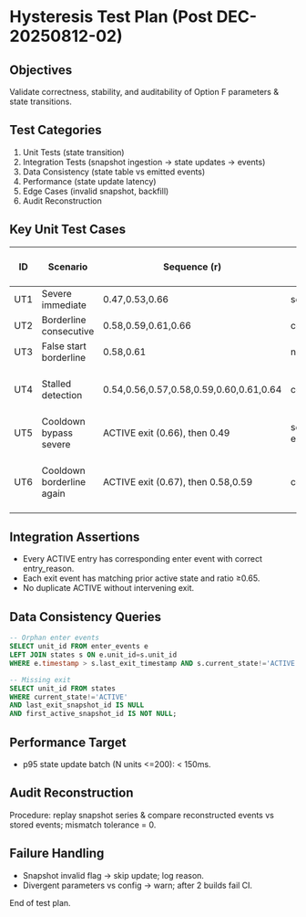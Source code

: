 # Hysteresis Test Plan (Post DEC-20250812-02)

## Objectives
Validate correctness, stability, and auditability of Option F parameters & state transitions.

## Test Categories
1. Unit Tests (state transition)
2. Integration Tests (snapshot ingestion -> state updates -> events)
3. Data Consistency (state table vs emitted events)
4. Performance (state update latency)
5. Edge Cases (invalid snapshot, backfill)
6. Audit Reconstruction

## Key Unit Test Cases
| ID | Scenario | Sequence (r) | Expected Entry Reason | Exit Snapshot | Notes |
|----|----------|--------------|-----------------------|---------------|-------|
| UT1 | Severe immediate | 0.47,0.53,0.66 | severe | 3 | Immediate entry |
| UT2 | Borderline consecutive | 0.58,0.59,0.61,0.66 | consecutive | 4 | Delay =1 |
| UT3 | False start borderline | 0.58,0.61 | none | n/a | Never ACTIVE |
| UT4 | Stalled detection | 0.54,0.56,0.57,0.58,0.59,0.60,0.61,0.64 | consecutive | none (till >0.65) | STALLED after 5th flagged snapshot |
| UT5 | Cooldown bypass severe | ACTIVE exit (0.66), then 0.49 | severe re-entry | immediate | cooldown ignored for severe |
| UT6 | Cooldown borderline again | ACTIVE exit (0.67), then 0.58,0.59 | consecutive | after second 0.59 if cooldown expired | |

## Integration Assertions
- Every ACTIVE entry has corresponding enter event with correct entry_reason.
- Each exit event has matching prior active state and ratio ≥0.65.
- No duplicate ACTIVE without intervening exit.

## Data Consistency Queries
```sql
-- Orphan enter events
SELECT unit_id FROM enter_events e
LEFT JOIN states s ON e.unit_id=s.unit_id
WHERE e.timestamp > s.last_exit_timestamp AND s.current_state!='ACTIVE';

-- Missing exit
SELECT unit_id FROM states
WHERE current_state!='ACTIVE'
AND last_exit_snapshot_id IS NULL
AND first_active_snapshot_id IS NOT NULL;
```

## Performance Target
- p95 state update batch (N units <=200): < 150ms.

## Audit Reconstruction
Procedure: replay snapshot series & compare reconstructed events vs stored events; mismatch tolerance = 0.

## Failure Handling
- Snapshot invalid flag -> skip update; log reason.
- Divergent parameters vs config -> warn; after 2 builds fail CI.

End of test plan.